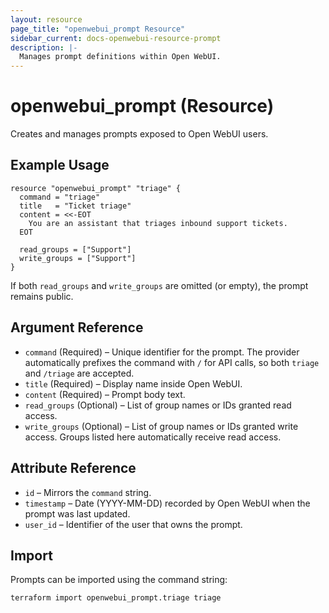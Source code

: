 ```yaml
---
layout: resource
page_title: "openwebui_prompt Resource"
sidebar_current: docs-openwebui-resource-prompt
description: |-
  Manages prompt definitions within Open WebUI.
---
```


# openwebui_prompt (Resource)

Creates and manages prompts exposed to Open WebUI users.

## Example Usage

```hcl
resource "openwebui_prompt" "triage" {
  command = "triage"
  title   = "Ticket triage"
  content = <<-EOT
    You are an assistant that triages inbound support tickets.
  EOT

  read_groups = ["Support"]
  write_groups = ["Support"]
}
```

If both `read_groups` and `write_groups` are omitted (or empty), the prompt remains public.

## Argument Reference

* `command` (Required) – Unique identifier for the prompt. The provider automatically prefixes the command with `/` for API calls, so both `triage` and `/triage` are accepted.
* `title` (Required) – Display name inside Open WebUI.
* `content` (Required) – Prompt body text.
* `read_groups` (Optional) – List of group names or IDs granted read access.
* `write_groups` (Optional) – List of group names or IDs granted write access. Groups listed here automatically receive read access.

## Attribute Reference

* `id` – Mirrors the `command` string.
* `timestamp` – Date (YYYY-MM-DD) recorded by Open WebUI when the prompt was last updated.
* `user_id` – Identifier of the user that owns the prompt.

## Import

Prompts can be imported using the command string:

```bash
terraform import openwebui_prompt.triage triage
```
